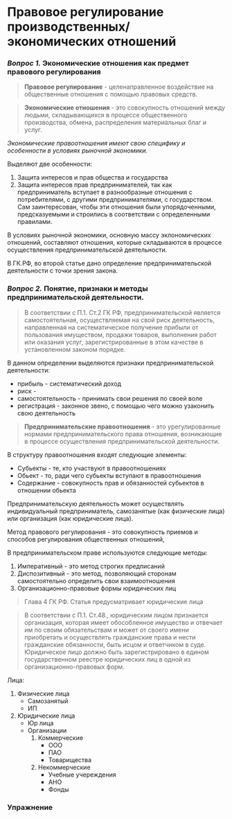 # Правовое регулирование производственных/экономических отношений

### *Вопрос 1.* Экономические отношения как предмет правового регулирования
> **Правовое регулирование** - целенаправленное воздействие на общественные отношения с помощью правовых средств.

> **Экономические отношения** - это совокупность отношений между людьми, складывающихся в процессе общественного производства, обмена, распределения материальных благ и услуг.

*Экономические правоотношения имеют свою специфику и особенности в условиях рыночной экономики.*

Выделяют две особенности:
1. Защита интересов и прав общества и государства
2. Защита интересов прав предпринимателей, так как предприниматель вступает в разнообразные отношения с потребителями, с другими предпринимателями, с государством. Сам заинтересован, чтобы эти отношения были упорядоченными, предсказуемыми и строились в соответствии с определенными правилами.

В условиях рыночной экономики, основную массу эклономических отношений, составляют отношения, которые складываются в процессе осуществления предпринимательской деятельности.

В ГК.РФ, во второй статье дано определение предпринимательской деятельности с точки зрения закона.

### *Вопрос 2.* Понятие, признаки и методы предпринимательской деятельности.

> В соответствии с П.1. Ст.2 ГК РФ, предпринимательской является самостоятельная, осуществляемая на свой риск деятельность, направленная на систематическое получение прибыли от пользования имуществом, продажи товаров, выполнения работ или оказания услуг, зарегистрированные в этом качестве в установленном законом порядке.

В данном определении выделяются признаки предпринимательской деятельности:
* прибыль - систематический доход
* риск - 
* самостоятельность - принимать свои решения по своей воле
* регистрация - законное звено, с помощью чего можно узаконить свою деятельность

> **Предпринимательские правоотношения** - это урегулированные нормами предпринимательского права отношения, возникающие в процессе осуществления предпринимательской деятельности.

В структуру правоотношения входят следующие элементы:
* Субьекты - те, кто участвуют в правоотношениях
* Обьект - то, ради чего субьекты вступают в правоотношения
* Содержание - совокупность прав и обязанностей субьектов в отношении обьекта

Предпринимательскую деятельность может осуществлять индивидуальный предприниматель, самозанятые (как физические лица) или организация (как юридические лица).

Метод правового регулирования - это совокупность приемов и способов регулирования общественных отношений, 

В предпринимательском праве используются следующие методы:
1. Императивный - это метод строгих предписаний
2. Диспозитивный - это метод, позволяющий сторонам самостоятельно определить свои взаимоотношения
3. Организационно-правовые формы юридических лиц

> Глава 4 ГК РФ. Статья предусматривает юридические лица

> В соответствии с П.1. Ст.48., юридическим лицом признается организация, которая имеет обособленное имущество и отвечает им по своим обязательствам и может от своего имени приобретать и осуществлять гражданские права и нести гражданские обязанности, быть исцом и ответчиком в суде.
Юридическое лицо должно быть зарегистрировано в едином государственном реестре юридических лиц в одной из организационно-правовых форм.

Лица:
1. Физические лица
    * Самозанятый
    * ИП
2. Юридические лица
    * Юр лица
    * Организации
        1. Коммерческие
            * ООО
            * ПАО
            * Товарищества
        2. Некоммерческие
            * Учебные учереждения
            * АНО
            * Фонды

### Упражнение

